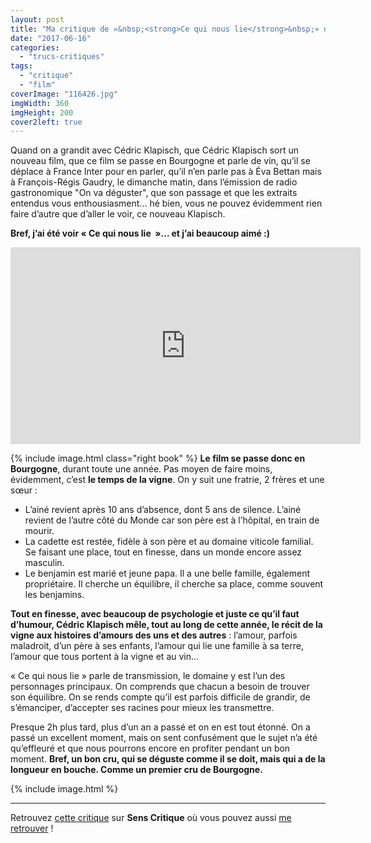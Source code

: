 ```yaml
---
layout: post
title: "Ma critique de «&nbsp;<strong>Ce qui nous lie</strong>&nbsp;» de <em>Cédric Klapisch</em>"
date: "2017-06-16"
categories: 
  - "trucs-critiques"
tags: 
  - "critique"
  - "film"
coverImage: "116426.jpg"
imgWidth: 360
imgHeight: 200
cover2left: true
---
```


Quand on a grandit avec Cédric Klapisch, que Cédric Klapisch sort un nouveau film, que ce film se passe en Bourgogne et parle de vin, qu’il se déplace à France Inter pour en parler, qu’il n’en parle pas à Éva Bettan mais à François-Régis Gaudry, le dimanche matin, dans l’émission de radio gastronomique "On va déguster", que son passage et que les extraits entendus vous enthousiasment... hé bien, vous ne pouvez évidemment rien faire d’autre que d’aller le voir, ce nouveau Klapisch.

**Bref, j’ai été voir « Ce qui nous lie  »... et j’ai beaucoup aimé :)**

<div class="center">
<iframe width="560" height="315" src="https://www.youtube.com/embed/fQZfFB0IecY" frameborder="0" allowfullscreen></iframe>
</div>

{% include image.html class="right book" %}
**Le film se passe donc en Bourgogne**, durant toute une année. Pas moyen de faire moins, évidemment, c’est **le temps de la vigne**. On y suit une fratrie, 2 frères et une sœur :

- L’ainé revient après 10 ans d’absence, dont 5 ans de silence. L’ainé revient de l’autre côté du Monde car son père est à l’hôpital, en train de mourir.
- La cadette est restée, fidèle à son père et au domaine viticole familial. Se faisant une place, tout en finesse, dans un monde encore assez masculin.
- Le benjamin est marié et jeune papa. Il a une belle famille, également propriétaire. Il cherche un équilibre, il cherche sa place, comme souvent les benjamins.

**Tout en finesse, avec beaucoup de psychologie et juste ce qu’il faut d’humour, Cédric Klapisch mêle, tout au long de cette année, le récit de la vigne aux histoires d’amours des uns et des autres** : l’amour, parfois maladroit, d’un père à ses enfants, l’amour qui lie une famille à sa terre, l’amour que tous portent à la vigne et au vin...

« Ce qui nous lie » parle de transmission, le domaine y est l’un des personnages principaux. On comprends que chacun a besoin de trouver son équilibre. On se rends compte qu’il est parfois difficile de grandir, de s’émanciper, d’accepter ses racines pour mieux les transmettre.

Presque 2h plus tard, plus d’un an a passé et on en est tout étonné. On a passé un excellent moment, mais on sent confusément que le sujet n’a été qu’effleuré et que nous pourrons encore en profiter pendant un bon moment. **Bref, un bon cru, qui se déguste comme il se doit, mais qui a de la longueur en bouche. Comme un premier cru de Bourgogne.**

{% include image.html %}

* * *

Retrouvez [cette critique](https://www.senscritique.com/film/Ce_qui_nous_lie/critique/130560314) sur **Sens Critique** où vous pouvez aussi [me retrouver](http://www.senscritique.com/Arnaud_Malon) !
